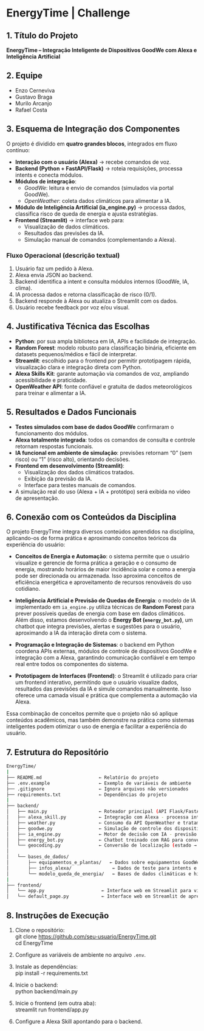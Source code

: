 # EnergyTime | Challenge  

## 1. Título do Projeto  
**EnergyTime – Integração Inteligente de Dispositivos GoodWe com Alexa e Inteligência Artificial**  

## 2. Equipe  
- Enzo Cerneviva  
- Gustavo Braga  
- Murilo Arcanjo  
- Rafael Costa  

## 3. Esquema de Integração dos Componentes  
O projeto é dividido em **quatro grandes blocos**, integrados em fluxo contínuo:  

- **Interação com o usuário (Alexa)** → recebe comandos de voz.  
- **Backend (Python + FastAPI/Flask)** → roteia requisições, processa intents e conecta módulos.  
- **Módulos de integração**:  
  - *GoodWe*: leitura e envio de comandos (simulados via portal GoodWe).  
  - *OpenWeather*: coleta dados climáticos para alimentar a IA.  
- **Módulo de Inteligência Artificial (ia_engine.py)** → processa dados, classifica risco de queda de energia e ajusta estratégias.  
- **Frontend (Streamlit)** → interface web para:  
  - Visualização de dados climáticos.  
  - Resultados das previsões da IA.  
  - Simulação manual de comandos (complementando a Alexa).  

### Fluxo Operacional (descrição textual)  
1. Usuário faz um pedido à Alexa.  
2. Alexa envia JSON ao backend.  
3. Backend identifica a intent e consulta módulos internos (GoodWe, IA, clima).  
4. IA processa dados e retorna classificação de risco (0/1).  
5. Backend responde à Alexa ou atualiza o Streamlit com os dados.  
6. Usuário recebe feedback por voz e/ou visual.  

## 4. Justificativa Técnica das Escolhas  
- **Python**: por sua ampla biblioteca em IA, APIs e facilidade de integração.  
- **Random Forest**: modelo robusto para classificação binária, eficiente em datasets pequenos/médios e fácil de interpretar.  
- **Streamlit**: escolhido para o frontend por permitir prototipagem rápida, visualização clara e integração direta com Python.  
- **Alexa Skills Kit**: garante automação via comandos de voz, ampliando acessibilidade e praticidade.  
- **OpenWeather API**: fonte confiável e gratuita de dados meteorológicos para treinar e alimentar a IA.  

## 5. Resultados e Dados Funcionais  
- **Testes simulados com base de dados GoodWe** confirmaram o funcionamento dos módulos.  
- **Alexa totalmente integrada**: todos os comandos de consulta e controle retornam respostas funcionais.  
- **IA funcional em ambiente de simulação**: previsões retornam “0” (sem risco) ou “1” (risco alto), orientando decisões.  
- **Frontend em desenvolvimento (Streamlit)**:  
  - Visualização dos dados climáticos tratados.  
  - Exibição da previsão da IA.  
  - Interface para testes manuais de comandos.  
- A simulação real do uso (Alexa + IA + protótipo) será exibida no vídeo de apresentação.  

## 6. Conexão com os Conteúdos da Disciplina

O projeto EnergyTime integra diversos conteúdos aprendidos na disciplina, aplicando-os de forma prática e aproximando conceitos teóricos da experiência do usuário:

- **Conceitos de Energia e Automação**: o sistema permite que o usuário visualize e gerencie de forma prática a geração e o consumo de energia, mostrando horários de maior incidência solar e como a energia pode ser direcionada ou armazenada. Isso aproxima conceitos de eficiência energética e aproveitamento de recursos renováveis do uso cotidiano.

- **Inteligência Artificial e Previsão de Quedas de Energia**: o modelo de IA implementado em `ia_engine.py` utiliza técnicas de **Random Forest** para prever possíveis quedas de energia com base em dados climáticos. Além disso, estamos desenvolvendo o **Energy Bot (`energy_bot.py`)**, um chatbot que integra previsões, alertas e sugestões para o usuário, aproximando a IA da interação direta com o sistema.

- **Programação e Integração de Sistemas**: o backend em Python coordena APIs externas, módulos de controle de dispositivos GoodWe e integração com a Alexa, garantindo comunicação confiável e em tempo real entre todos os componentes do sistema.

- **Prototipagem de Interfaces (Frontend)**: o Streamlit é utilizado para criar um frontend interativo, permitindo que o usuário visualize dados, resultados das previsões da IA e simule comandos manualmente. Isso oferece uma camada visual e prática que complementa a automação via Alexa.

Essa combinação de conceitos permite que o projeto não só aplique conteúdos acadêmicos, mas também demonstre na prática como sistemas inteligentes podem otimizar o uso de energia e facilitar a experiência do usuário. 

## 7. Estrutura do Repositório  

```bash
EnergyTime/
|
├── README.md                     ← Relatório do projeto
├── .env.example                  ← Exemplo de variáveis de ambiente
├── .gitignore                    ← Ignora arquivos não versionados
├── requirements.txt              ← Dependências do projeto
|
├── backend/
│   ├── main.py                   ← Roteador principal (API Flask/FastAPI)
│   ├── alexa_skill.py            ← Integração com Alexa - processa intents e retorna respostas
│   ├── weather.py                ← Consumo da API OpenWeather e tratamento dos dados climáticos
│   ├── goodwe.py                 ← Simulação de controle dos dispositivos GoodWe
│   ├── ia_engine.py              ← Motor de decisão com IA - previsão de quedas de energia (Random Forest)
│   ├── energy_bot.py             ← Chatbot treinado com RAG para conversas sobre energia e equipamentos GoodWe
│   └── geocoding.py              ← Conversão de localização (estado → latitude/longitude) para chamadas do OpenWeather
│
│   └── bases_de_dados/
│       ├── equipamentos_e_plantas/   ← Dados sobre equipamentos GoodWe e plantas solares simuladas
│       ├── infos_alexa/               ← Dados de teste para intents e respostas da Alexa
│       └── modelo_queda_de_energia/   ← Bases de dados climáticas e históricas usadas para treinar o modelo de IA
|
├── frontend/
│   └── app.py                     ← Interface web em Streamlit para visualização de dados, previsão da IA e testes manuais
│   └── default_page.py            ← Interface web em Streamlit de apresentação com chatbot e botão de login
```
## 8. Instruções de Execução  

1. Clone o repositório:  
   git clone https://github.com/seu-usuario/EnergyTime.git  
   cd EnergyTime  

2. Configure as variáveis de ambiente no arquivo `.env`.  

3. Instale as dependências:  
   pip install -r requirements.txt  

4. Inicie o backend:  
   python backend/main.py  

5. Inicie o frontend (em outra aba):  
   streamlit run frontend/app.py  

6. Configure a Alexa Skill apontando para o backend.  
